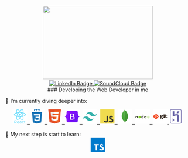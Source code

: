 <div id="header" align="center">
  <img src="https://media.giphy.com/media/kbRb4eyCNC0aMz5x68/giphy.gif" width="300" height="200"/>
</div>

<div id="badges" align="center">
  <a href="https://www.linkedin.com/in/edoardo-lovino-47211a15b/">
    <img src="https://img.shields.io/badge/LinkedIn-blue?style=for-the-badge&logo=linkedin&logoColor=white" alt="LinkedIn Badge"/>
  </a>
   <a href="https://soundcloud.com/edolov">
    <img src="https://img.shields.io/badge/SoundCloud-orange?style=for-the-badge&logo=soundcloud&logoColor=white" alt="SoundCloud Badge"/>
  </a>
 </div>
<div align="center">
### Developing the Web Developer in me
  </div>

 🔭 I’m currently diving deeper into:
 <br>
<div align="center">
   <a href="https://reactjs.org/">
       <img src="https://github.com/devicons/devicon/blob/master/icons/react/react-original-wordmark.svg" title="React" alt="React" width="40" height="40"/>&nbsp;
  </a> 
    <a href="https://www.w3.org/TR/CSS/#css">
  <img src="https://github.com/devicons/devicon/blob/master/icons/css3/css3-plain-wordmark.svg"  title="CSS3" alt="CSS" width="40" height="40"/>&nbsp;

  </a> 

  <a href="https://developer.mozilla.org/en-US/docs/Glossary/HTML5">
  <img src="https://github.com/devicons/devicon/blob/master/icons/html5/html5-original.svg" title="HTML5" alt="HTML" width="40" height="40"/>&nbsp;

  </a> 
   <a href="https://developer.mozilla.org/en-US/docs/Glossary/HTML5](https://getbootstrap.com/">
  <img src="https://github.com/devicons/devicon/blob/master/icons/bootstrap/bootstrap-original.svg" title="Boostrap" alt="bootstrap" width="40" height="40"/>&nbsp;

  </a> 
   <a href="https://tailwindcss.com/">
  <img src="https://github.com/devicons/devicon/blob/master/icons/tailwindcss/tailwindcss-plain.svg" title="tailwindCSS" alt="tailwindCSS" width="40" height="40"/>&nbsp;

  </a> 
     <a href="https://developer.mozilla.org/en-US/docs/Web/JavaScript">
  <img src="https://github.com/devicons/devicon/blob/master/icons/javascript/javascript-original.svg" title="JavaScript" alt="JavaScript" width="40" height="40"/>&nbsp;

  </a> 
    <a href="https://www.mongodb.com/">
  <img src="https://github.com/devicons/devicon/blob/master/icons/mongodb/mongodb-original.svg" title="MongoDB"  alt="MongoDB" width="40" height="40"/>&nbsp;

  </a> 
    <a href="https://nodejs.org/en/docs/">
  <img src="https://github.com/devicons/devicon/blob/master/icons/nodejs/nodejs-original-wordmark.svg" title="NodeJS" alt="NodeJS" width="40" height="40"/>&nbsp;

  </a> 
   <a href="https://github.com/">
  <img src="https://github.com/devicons/devicon/blob/master/icons/git/git-original-wordmark.svg" title="Git" **alt="Git" width="40" height="40"/>

  </a> 
   <a href="https://dashboard.heroku.com/">
    <img src="https://github.com/devicons/devicon/blob/master/icons/heroku/heroku-original.svg" title="Heroku" **alt="Heroku" width="40" height="40"/>

  </a> 
</div>
<br>
 🌱 My next step is start to learn:
 <br>
<div align="center">
 </a> 
   <a href="https://www.typescriptlang.org/">
    <img src="https://github.com/devicons/devicon/blob/master/icons/typescript/typescript-original.svg" title="Typescript" **alt="Typescript" width="40" height="40"/>

  </a> 
  </div>


